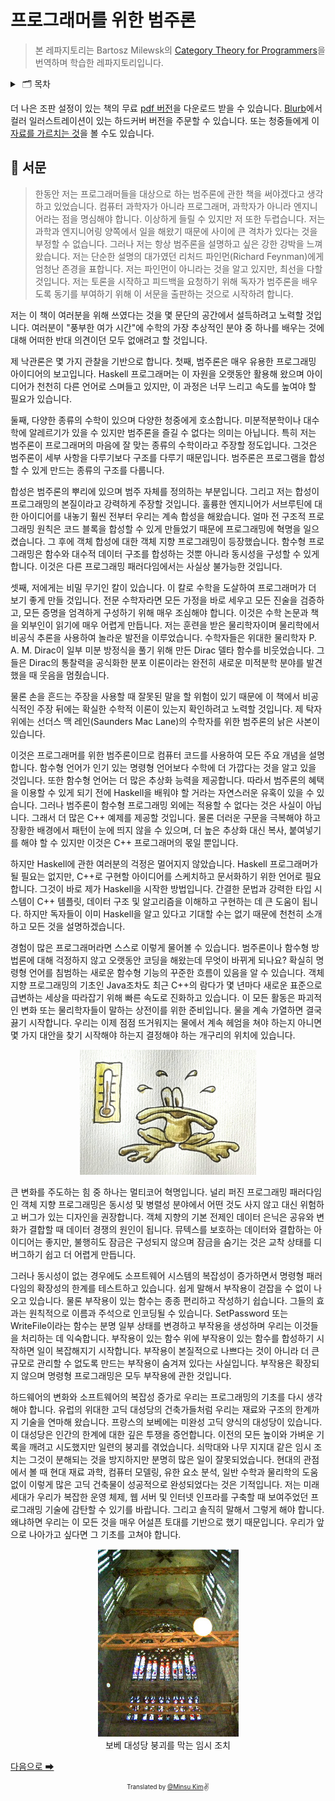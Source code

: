 # 프로그래머를 위한 범주론

> 본 레파지토리는 Bartosz Milewsk의 [Category Theory for Programmers](https://bartoszmilewski.com/2014/10/28/category-theory-for-programmers-the-preface/)을 번역하며 학습한 레파지토리입니다.

<details>
  <summary>
    &nbsp🗂 목차
  </summary>

### Part 1.

1. [범주:합성의 본질](part-1/01-category-the-essence-of-composition.md)
2. [타입과 함수](part-1/02-types-and-functions.md)
3. [크고 작은 범주](part-1/03-categories-great-and-small.md)
4. [Kleisli 범주](part-1/04-kleisli-categories.md)
5. [Products와 Coproducts](part-1/05-products-and-coproducts.md)
6. [Simple Algebraic Data Types](part-1/06-simple-algebraic-data-types.md)
7. [Functors](part-1/07-functors.md)
8. [Functoriality](part-1/08-functoriality.md)
9. [Function Types](part-1/09-function-types.md)
10. [Natural Transformations](part-1/10-natural-transformations.md)

### Part 2.

1. [Declarative Programming](part-2/01-declarative-programming.md)
2. [Limits and Colimits](part-2/02-limits-and-colimits.md)
3. [Free Monoids](part-2/03-free-monoids.md)
4. [Representable Functors](part-2/04-representable-functors.md)
5. [The Yoneda Lemma](part-2/05-the-yoneda-lemma.md)
6. [Yoneda Embedding](part-2/06-yoneda-embedding.md)

### Part 3.

1. [It’s All About Morphisms](part-3/01-its-all-about-morphisms.md)
2. [Adjunctions](part-3/02-adjunctions.md)
3. [Free/Forgetful Adjunctions](part-3/03-free-forgetful-adjunctions.md)
4. [Monads: Programmer’s Definition](part-3/04-monads-programmers-definition.md)
5. [Monads and Effects](part-3/05-monads-and-effects.md)
6. [Monads Categorically](part-3/06-monads-categorically.md)
7. [Comonads](part-3/07-comonads.md)
8. [F-Algebras](part-3/08-f-algebras.md)
9. [Algebras for Monads](part-3/09-algebras-for-monads.md)
10. [Ends and Coends](part-3/10-ends-and-coends.md)
11. [Kan Extensions](part-3/11-kan-extensions.md)
12. [Enriched Categories](part-3/12-enriched-categories.md)
13. [Topoi](part-3/13-topoi.md)
14. [Lawvere Theories](part-3/14-lawvere-theories.md)
15. [Monads, Monoids, and Categories](part-3/15-monads-monoids-and-categories.md)

</details>

더 나은 조판 설정이 있는 책의 무료 [pdf 버전](https://github.com/hmemcpy/milewski-ctfp-pdf/)을 다운로드 받을 수 있습니다. [Blurb](https://www.blurb.com/b/9621951-category-theory-for-programmers-new-edition-hardco)에서 컬러 일러스트레이션이 있는 하드커버 버전을 주문할 수 있습니다. 또는 청중들에게 이 [자료를 가르치는 것](https://www.youtube.com/playlist?list=PLbgaMIhjbmEnaH_LTkxLI7FMa2HsnawM_)을 볼 수도 있습니다.

## 🌈 서문

> 한동안 저는 프로그래머들을 대상으로 하는 범주론에 관한 책을 써야겠다고 생각하고 있었습니다. 컴퓨터 과학자가 아니라 프로그래머, 과학자가 아니라 엔지니어라는 점을 명심해야 합니다. 이상하게 들릴 수 있지만 저 또한 두렵습니다. 저는 과학과 엔지니어링 양쪽에서 일을 해왔기 때문에 사이에 큰 격차가 있다는 것을 부정할 수 없습니다. 그러나 저는 항상 범주론을 설명하고 싶은 강한 강박을 느껴왔습니다. 저는 단순한 설명의 대가였던 리처드 파인먼(Richard Feynman)에게 엄청난 존경을 표합니다. 저는 파인먼이 아니라는 것을 알고 있지만, 최선을 다할 것입니다. 저는 토론을 시작하고 피드백을 요청하기 위해 독자가 범주론을 배우도록 동기를 부여하기 위해 이 서문을 출판하는 것으로 시작하려 합니다.

저는 이 책이 여러분을 위해 쓰였다는 것을 몇 문단의 공간에서 설득하려고 노력할 것입니다. 여러분이 "풍부한 여가 시간"에 수학의 가장 추상적인 분야 중 하나를 배우는 것에 대해 어떠한 반대 의견이던 모두 없애려고 할 것입니다.

제 낙관론은 몇 가지 관찰을 기반으로 합니다. 첫째, 범주론은 매우 유용한 프로그래밍 아이디어의 보고입니다. Haskell 프로그래머는 이 자원을 오랫동안 활용해 왔으며 아이디어가 천천히 다른 언어로 스며들고 있지만, 이 과정은 너무 느리고 속도를 높여야 할 필요가 있습니다.

둘째, 다양한 종류의 수학이 있으며 다양한 청중에게 호소합니다. 미분적분학이나 대수학에 알레르기가 있을 수 있지만 범주론을 즐길 수 없다는 의미는 아닙니다. 특히 저는 범주론이 프로그래머의 마음에 잘 맞는 종류의 수학이라고 주장할 정도입니다. 그것은 범주론이 세부 사항을 다루기보다 구조를 다루기 때문입니다. 범주론은 프로그램을 합성할 수 있게 만드는 종류의 구조를 다룹니다.

합성은 범주론의 뿌리에 있으며 범주 자체를 정의하는 부분입니다. 그리고 저는 합성이 프로그래밍의 본질이라고 강력하게 주장할 것입니다. 훌륭한 엔지니어가 서브루틴에 대한 아이디어를 내놓기 훨씬 전부터 우리는 계속 합성을 해왔습니다. 얼마 전 구조적 프로그래밍 원칙은 코드 블록을 합성할 수 있게 만들었기 때문에 프로그래밍에 혁명을 일으켰습니다. 그 후에 객체 합성에 대한 객체 지향 프로그래밍이 등장했습니다. 함수형 프로그래밍은 함수와 대수적 데이터 구조를 합성하는 것뿐 아니라 동시성을 구성할 수 있게 합니다. 이것은 다른 프로그래밍 패러다임에서는 사실상 불가능한 것입니다.

셋째, 저에게는 비밀 무기인 칼이 있습니다. 이 칼로 수학을 도살하여 프로그래머가 더 보기 좋게 만들 것입니다. 전문 수학자라면 모든 가정을 바로 세우고 모든 진술을 검증하고, 모든 증명을 엄격하게 구성하기 위해 매우 조심해야 합니다. 이것은 수학 논문과 책을 외부인이 읽기에 매우 어렵게 만듭니다. 저는 훈련을 받은 물리학자이며 물리학에서 비공식 추론을 사용하여 놀라운 발전을 이루었습니다. 수학자들은 위대한 물리학자 P. A. M. Dirac이 일부 미분 방정식을 풀기 위해 만든 Dirac 델타 함수를 비웃었습니다. 그들은 Dirac의 통찰력을 공식화한 분포 이론이라는 완전히 새로운 미적분학 분야를 발견했을 때 웃음을 멈췄습니다.

물론 손을 흔드는 주장을 사용할 때 잘못된 말을 할 위험이 있기 때문에 이 책에서 비공식적인 주장 뒤에는 확실한 수학적 이론이 있는지 확인하려고 노력할 것입니다. 제 탁자 위에는 선더스 맥 레인(Saunders Mac Lane)의 수학자를 위한 범주론의 낡은 사본이 있습니다.

이것은 프로그래머를 위한 범주론이므로 컴퓨터 코드를 사용하여 모든 주요 개념을 설명합니다. 함수형 언어가 인기 있는 명령형 언어보다 수학에 더 가깝다는 것을 알고 있을 것입니다. 또한 함수형 언어는 더 많은 추상화 능력을 제공합니다. 따라서 범주론의 혜택을 이용할 수 있게 되기 전에 Haskell을 배워야 할 거라는 자연스러운 유혹이 있을 수 있습니다. 그러나 범주론이 함수형 프로그래밍 외에는 적용할 수 없다는 것은 사실이 아닙니다. 그래서 더 많은 C++ 예제를 제공할 것입니다. 물론 더러운 구문을 극복해야 하고 장황한 배경에서 패턴이 눈에 띄지 않을 수 있으며, 더 높은 추상화 대신 복사, 붙여넣기를 해야 할 수 있지만 이것은 C++ 프로그래머의 몫일 뿐입니다.

하지만 Haskell에 관한 여러분의 걱정은 멀어지지 않았습니다. Haskell 프로그래머가 될 필요는 없지만, C++로 구현할 아이디어를 스케치하고 문서화하기 위한 언어로 필요합니다. 그것이 바로 제가 Haskell을 시작한 방법입니다. 간결한 문법과 강력한 타입 시스템이 C++ 템플릿, 데이터 구조 및 알고리즘을 이해하고 구현하는 데 큰 도움이 됩니다. 하지만 독자들이 이미 Haskell을 알고 있다고 기대할 수는 없기 때문에 천천히 소개하고 모든 것을 설명하겠습니다.

경험이 많은 프로그래머라면 스스로 이렇게 물어볼 수 있습니다. 범주론이나 함수형 방법론에 대해 걱정하지 않고 오랫동안 코딩을 해왔는데 무엇이 바뀌게 되나요? 확실히 명령형 언어를 침범하는 새로운 함수형 기능의 꾸준한 흐름이 있음을 알 수 있습니다. 객체 지향 프로그래밍의 기초인 Java조차도 최근 C++의 람다가 몇 년마다 새로운 표준으로 급변하는 세상을 따라잡기 위해 빠른 속도로 진화하고 있습니다. 이 모든 활동은 파괴적인 변화 또는 물리학자들이 말하는 상전이를 위한 준비입니다. 물을 계속 가열하면 결국 끓기 시작합니다. 우리는 이제 점점 뜨거워지는 물에서 계속 헤엄을 쳐야 하는지 아니면 몇 가지 대안을 찾기 시작해야 하는지 결정해야 하는 개구리의 위치에 있습니다.

<div align='center'>
  <img src='./images/frog.jpeg' height='200'>
</div>

큰 변화를 주도하는 힘 중 하나는 멀티코어 혁명입니다. 널리 퍼진 프로그래밍 패러다임인 객체 지향 프로그래밍은 동시성 및 병렬성 분야에서 어떤 것도 사지 않고 대신 위험하고 버그가 있는 디자인을 권장합니다. 객체 지향의 기본 전제인 데이터 은닉은 공유와 변화가 결합할 때 데이터 경쟁의 원인이 됩니다. 뮤텍스를 보호하는 데이터와 결합하는 아이디어는 좋지만, 불행히도 잠금은 구성되지 않으며 잠금을 숨기는 것은 교착 상태를 디버그하기 쉽고 더 어렵게 만듭니다.

그러나 동시성이 없는 경우에도 소프트웨어 시스템의 복잡성이 증가하면서 명령형 패러다임의 확장성의 한계를 테스트하고 있습니다. 쉽게 말해서 부작용이 걷잡을 수 없이 나오고 있습니다. 물론 부작용이 있는 함수는 종종 편리하고 작성하기 쉽습니다. 그들의 효과는 원칙적으로 이름과 주석으로 인코딩될 수 있습니다. SetPassword 또는 WriteFile이라는 함수는 분명 일부 상태를 변경하고 부작용을 생성하며 우리는 이것들을 처리하는 데 익숙합니다. 부작용이 있는 함수 위에 부작용이 있는 함수를 합성하기 시작하면 일이 복잡해지기 시작합니다. 부작용이 본질적으로 나쁘다는 것이 아니라 더 큰 규모로 관리할 수 없도록 만드는 부작용이 숨겨져 있다는 사실입니다. 부작용은 확장되지 않으며 명령형 프로그래밍은 모두 부작용에 관한 것입니다.

하드웨어의 변화와 소프트웨어의 복잡성 증가로 우리는 프로그래밍의 기초를 다시 생각해야 합니다. 유럽의 위대한 고딕 대성당의 건축가들처럼 우리는 재료와 구조의 한계까지 기술을 연마해 왔습니다. 프랑스의 보베에는 미완성 고딕 양식의 대성당이 있습니다. 이 대성당은 인간의 한계에 대한 깊은 투쟁을 증언합니다. 이전의 모든 높이와 가벼운 기록을 깨려고 시도했지만 일련의 붕괴를 겪었습니다. 쇠막대와 나무 지지대 같은 임시 조치는 그것이 분해되는 것을 방지하지만 분명히 많은 일이 잘못되었습니다. 현대의 관점에서 볼 때 현대 재료 과학, 컴퓨터 모델링, 유한 요소 분석, 일반 수학과 물리학의 도움 없이 이렇게 많은 고딕 건축물이 성공적으로 완성되었다는 것은 기적입니다. 저는 미래 세대가 우리가 복잡한 운영 체제, 웹 서버 및 인터넷 인프라를 구축할 때 보여주었던 프로그래밍 기술에 감탄할 수 있기를 바랍니다. 그리고 솔직히 말해서 그렇게 해야 합니다. 왜냐하면 우리는 이 모든 것을 매우 어설픈 토대를 기반으로 했기 때문입니다. 우리가 앞으로 나아가고 싶다면 그 기초를 고쳐야 합니다.

<div align='center'>
  <figure>
    <div>
      <img src='./images/beauvais-cathedral.jpeg' height='300' />
    </div>
    <figcaption>
      보베 대성당 붕괴를 막는 임시 조치
    </figcaption>
  </figure>
</div>

[다음으로 ➡](https://github.com/alstn2468/category-theory-for-programmers/blob/main/part-1/01-category-the-essence-of-composition.md#%EB%B2%94%EC%A3%BC-%EC%A1%B0%ED%95%A9%EC%9D%98-%EB%B3%B8%EC%A7%88)

<div align="center">

<sub><sup>Translated by <a href="https://github.com/alstn2468">@Minsu Kim</a></sup></sub><small>✌</small>

</div>